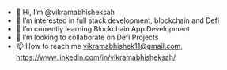 - 👋 Hi, I’m @vikramabhisheksah
- 👀 I’m interested in full stack development, blockchain and Defi
- 🌱 I’m currently learning Blockchain App Development
- 💞️ I’m looking to collaborate on Defi Projects
- 📫 How to reach me vikramabhishek11@gmail.com, https://www.linkedin.com/in/vikramabhisheksah/

<!---
vikramabhisheksah/vikramabhisheksah is a ✨ special ✨ repository because its `README.md` (this file) appears on your GitHub profile.
You can click the Preview link to take a look at your changes.
--->
